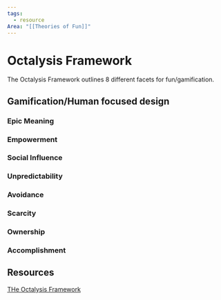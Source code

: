 ```yaml
---
tags:
  - resource
Area: "[[Theories of Fun]]"
---
```


# Octalysis Framework
The Octalysis Framework outlines 8 different facets for fun/gamification.

## Gamification/Human focused design


### Epic Meaning

### Empowerment

### Social Influence
### Unpredictability
### Avoidance
### Scarcity
### Ownership
### Accomplishment



## Resources
[THe Octalysis Framework](https://yukaichou.com/gamification-examples/octalysis-complete-gamification-framework/)
